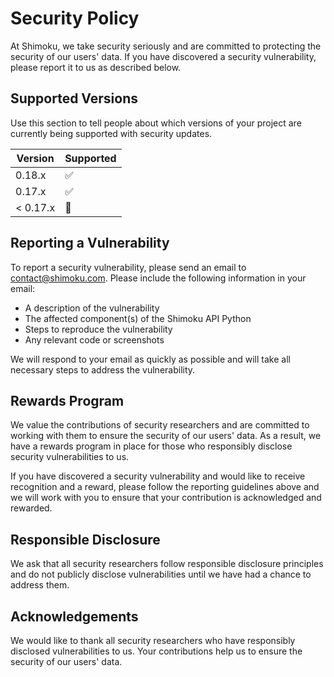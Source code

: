 
# Security Policy

At Shimoku, we take security seriously and are committed to protecting the security of our users' data. If you have discovered a security vulnerability, please report it to us as described below.

## Supported Versions

Use this section to tell people about which versions of your project are
currently being supported with security updates.

| Version | Supported          |
| ------- | ------------------ |
| 0.18.x   | ✅ |
| 0.17.x  | ✅ |
| < 0.17.x   | 🚫 |

## Reporting a Vulnerability

To report a security vulnerability, please send an email to [contact@shimoku.com](mailto:contact@shimoku.com). Please include the following information in your email:

- A description of the vulnerability
- The affected component(s) of the Shimoku API Python
- Steps to reproduce the vulnerability
- Any relevant code or screenshots

We will respond to your email as quickly as possible and will take all necessary steps to address the vulnerability.

## Rewards Program

We value the contributions of security researchers and are committed to working with them to ensure the security of our users' data. As a result, we have a rewards program in place for those who responsibly disclose security vulnerabilities to us.

If you have discovered a security vulnerability and would like to receive recognition and a reward, please follow the reporting guidelines above and we will work with you to ensure that your contribution is acknowledged and rewarded.

## Responsible Disclosure

We ask that all security researchers follow responsible disclosure principles and do not publicly disclose vulnerabilities until we have had a chance to address them.

## Acknowledgements

We would like to thank all security researchers who have responsibly disclosed vulnerabilities to us. Your contributions help us to ensure the security of our users' data.